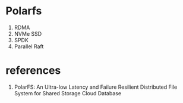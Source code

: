
# Polarfs

1. RDMA
2. NVMe SSD
3. SPDK
4. Parallel Raft


# references

1. PolarFS: An Ultra-low Latency and Failure Resilient Distributed File System for Shared Storage Cloud Database

